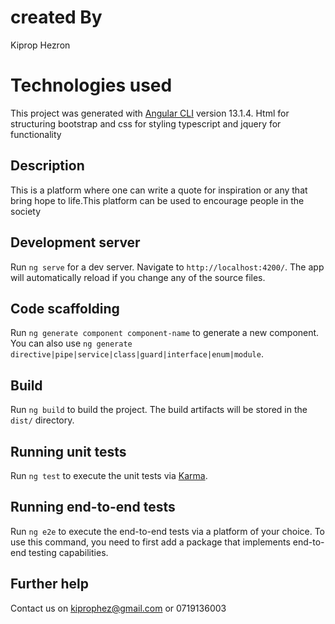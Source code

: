 
# created By
Kiprop Hezron

# Technologies used
This project was generated with [Angular CLI](https://github.com/angular/angular-cli) version 13.1.4.
Html for structuring
bootstrap and css for styling
typescript and jquery for functionality
## Description
This is a platform where one can write a quote for inspiration  or any that bring hope to life.This platform can be used to encourage people in the society


## Development server

Run `ng serve` for a dev server. Navigate to `http://localhost:4200/`. The app will automatically reload if you change any of the source files.

## Code scaffolding

Run `ng generate component component-name` to generate a new component. You can also use `ng generate directive|pipe|service|class|guard|interface|enum|module`.

## Build

Run `ng build` to build the project. The build artifacts will be stored in the `dist/` directory.

## Running unit tests

Run `ng test` to execute the unit tests via [Karma](https://karma-runner.github.io).

## Running end-to-end tests

Run `ng e2e` to execute the end-to-end tests via a platform of your choice. To use this command, you need to first add a package that implements end-to-end testing capabilities.

## Further help
Contact us on kiprophez@gmail.com or 0719136003


